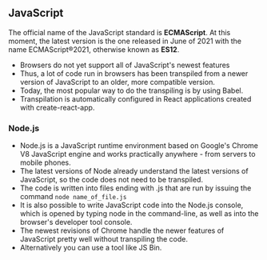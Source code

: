 ## JavaScript

The official name of the JavaScript standard is **ECMAScript**. At this moment, the latest version is the one released in June of 2021 with the name ECMAScript®2021, otherwise known as **ES12**.

- Browsers do not yet support all of JavaScript's newest features
- Thus, a lot of code run in browsers has been transpiled from a newer version of JavaScript to an older, more compatible version.
- Today, the most popular way to do the transpiling is by using Babel.
- Transpilation is automatically configured in React applications created with create-react-app.

### **Node.js**

- Node.js is a JavaScript runtime environment based on Google's Chrome V8 JavaScript engine and works practically anywhere - from servers to mobile phones.
- The latest versions of Node already understand the latest versions of JavaScript, so the code does not need to be transpiled.
- The code is written into files ending with .js that are run by issuing the command `node name_of_file.js`
- It is also possible to write JavaScript code into the Node.js console, which is opened by typing node in the command-line, as well as into the browser's developer tool console.
- The newest revisions of Chrome handle the newer features of JavaScript pretty well without transpiling the code.
- Alternatively you can use a tool like JS Bin.
